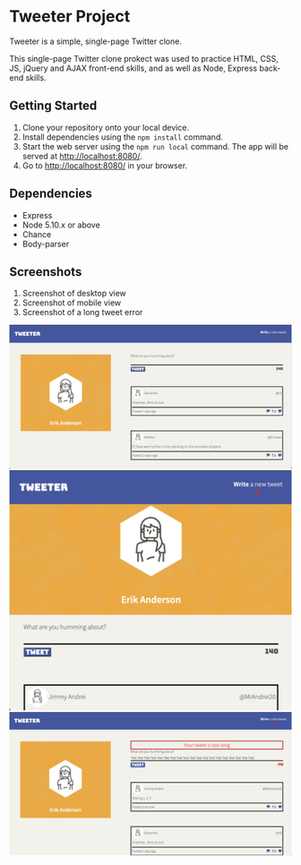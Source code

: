 # Tweeter Project

Tweeter is a simple, single-page Twitter clone.

This single-page Twitter clone prokect was used to practice HTML, CSS, JS, jQuery and AJAX front-end skills, and as well as Node, Express back-end skills.

## Getting Started

1. Clone your repository onto your local device.
2. Install dependencies using the `npm install` command.
3. Start the web server using the `npm run local` command. The app will be served at <http://localhost:8080/>.
4. Go to <http://localhost:8080/> in your browser.

## Dependencies

- Express
- Node 5.10.x or above
- Chance
- Body-parser

## Screenshots

1. Screenshot of desktop view
2. Screenshot of mobile view
3. Screenshot of a long tweet error

!["Screenshot of desktop view"](public/images/Desktop-View.jpg)
!["Screenshot of mobile view"](public/images/Tablet-Mobile-View.jpg)
!["Screenshot of a long tweet error"](public/images/Long-Tweet-Error.jpg)